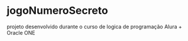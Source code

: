 # jogoNumeroSecreto
projeto desenvolvido durante o curso de logica de programação Alura + Oracle ONE
